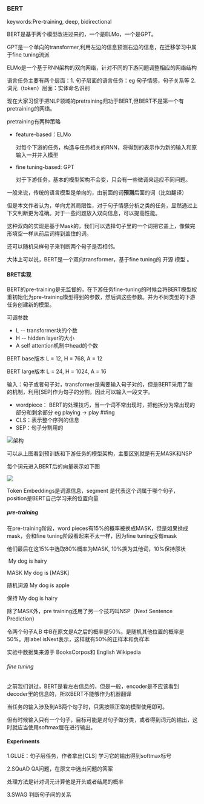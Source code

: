 ### BERT

keywords:Pre-training, deep, bidirectional

BERT是基于两个模型改进过来的，一个是ELMo，一个是GPT。

GPT是一个单向的transformer,利用左边的信息预测右边的信息，在迁移学习中属于fine tuning流派

ELMo是一个基于RNN架构的双向网络，针对不同的下游问题调整相应的网络结构

语言任务主要有两个层面：1. 句子层面的语言任务：eg 句子情感，句子关系等  2.词元（token）层面：实体命名识别

现在大家习惯于把NLP领域的pretraining归功于BERT,但BERT不是第一个有pretraining的网络。

pretraining有两种策略

* feature-based：ELMo

  对每个下游的任务，构造与任务相关的RNN，将得到的表示作为新的输入和原输入一并并入模型

* fine tuning-based: GPT

  对于下游任务，基本的模型架构不会变，只会有一些微调来适应不同问题。

一般来说，传统的语言模型是单向的，由前面的词**预测**后面的词（比如翻译）

但是本文作者认为，单向尤其局限性，对于句子情感分析之类的任务，显然通过上下文判断更为准确。对于一些问题放入双向信息，可以提高性能。

这种双向的实现是基于Mask的，我们可以选择句子里的一个词把它盖上，像做完形填空一样从前后词得到盖住的词。

还可以随机采样句子来判断两个句子是否相邻。

大体上可以说，BERT是一个双向transformer，基于fine tuning的 开源 模型 。



#### BRET实现

BERT的pre-training是无监督的，在下游任务fine-tuning的时候会将BERT模型权重初始化为pre-training模型得到的参数，然后调这些参数。并为不同类型的下游任务创建新的模型。

可调参数

* L -- transformer块的个数 
* H -- hidden layer的大小
* A self attention机制中head的个数

BERT base版本 L = 12, H = 768, A = 12

BERT large版本 L = 24, H = 1024, A = 16

输入：句子或者句子对，transformer是需要输入句子对的，但是BERT采用了新的机制，利用[SEP]作为句子的分割，因此可以输入一段文字。

* wordpiece： BERT的处理技巧，当一个词不常出现时，把他拆分为常出现的部分和剩余部分 eg playing -> play ##ing
* CLS：表示整个序列的信息
* SEP：句子分割用的

![架构](D:\notes\paper\bert20190926153602.png)

可以从上图看到预训练和下游任务的模型架构，主要区别就是有无MASK和NSP

每个词元进入BERT后的向量表示如下图

![](D:\notes\paper\bert20190926180722.png)

Token Embeddings是词源信息，segment 是代表这个词属于哪个句子，position是BERT自己学习来的位置向量



##### pre-training

在pre-training阶段，word pieces有15%的概率被换成MASK，但是如果换成mask，会和fine tuning阶段看起来不太一样，因为fine tuning没有mask

他们最后在这15%中选取80%概率为MASK, 10%换为其他词，10%保持原状

​			My dog is hairy

MASK My dog is [MASK]

随机词源 My dog is apple

保持 My dog is hairy

除了MASK外，pre training还用了另一个技巧叫NSP（Next Sentence Prediction）

令两个句子A,B 中B在原文是A之后的概率是50%。是随机其他位置的概率是50%。用label isNext表示，这样就有50%的正样本和负样本

实验中数据集来源于 BooksCorpos和 English Wikipedia



###### fine tuning

之前我们讲过，BERT是看左右信息的，但是一般，encoder是不应该看到decoder里的信息的，所以BERT不能够作为机器翻译

当任务的输入涉及到AB两个句子时，只需按照正常的模型使用即可。

但有时候输入只有一个句子，目标可能是对句子做分类，或者得到词元的输出，这时就应当使用softmax层在进行输出。



#### Experiments

1.GLUE：句子层任务，作者拿出[CLS] 学习它的输出得到softmax标号

2.SQuAD QA问题，在原文中选出问题的答案

处理方法是针对词元计算他是开头或者结尾的概率

3.SWAG 判断句子间的关系